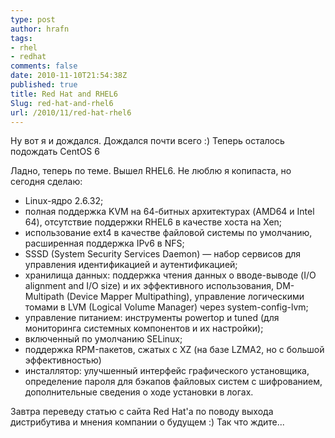 ```yaml
---
type: post
author: hrafn
tags:
- rhel
- redhat
comments: false
date: 2010-11-10T21:54:38Z
published: true
title: Red Hat and RHEL6
Slug: red-hat-and-rhel6
url: /2010/11/red-hat-rhel6
---
```


Ну вот я и дождался. Дождался почти всего :) Теперь осталось подождать CentOS 6

Ладно, теперь по теме. Вышел RHEL6. Не люблю я копипаста, но сегодня сделаю:

  * Linux-ядро 2.6.32;
  * полная поддержка KVM на 64-битных архитектурах (AMD64 и Intel 64), отсутствие поддержки RHEL6 в качестве хоста на Xen;
  * использование ext4 в качестве файловой системы по умолчанию, расширенная поддержка IPv6 в NFS;
  * SSSD (System Security Services Daemon) — набор сервисов для управления идентификацией и аутентификацией;
  * хранилища данных: поддержка чтения данных о вводе-выводе (I/O alignment and I/O size) и их эффективного использования, DM-Multipath (Device Mapper Multipathing), управление логическими томами в LVM (Logical Volume Manager) через system-config-lvm;
  * управление питанием: инструменты powertop и tuned (для мониторинга системных компонентов и их настройки);
  * включенный по умолчанию SELinux;
  * поддержка RPM-пакетов, сжатых с XZ (на базе LZMA2, но с большой эффективностью)
  * инсталлятор: улучшенный интерфейс графического установщика, определение пароля для бэкапов файловых систем с шифрованием, дополнительные сведения о ходе установки в логах.

Завтра переведу статью с сайта Red Hat'а по поводу выхода дистрибутива и
мнения компании о будущем :) Так что ждите...

